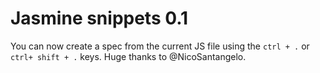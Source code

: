 # Jasmine snippets 0.1

You can now create a spec from the current JS file using the `ctrl + .` or 
`ctrl+ shift + .` keys. Huge thanks to @NicoSantangelo.
